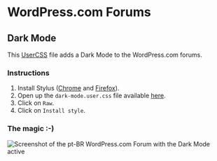 # WordPress.com Forums

## Dark Mode

This [UserCSS](https://github.com/openstyles/stylus/wiki/Usercss) file adds a Dark Mode to the WordPress.com forums.

### Instructions

1. Install Stylus ([Chrome](https://chrome.google.com/webstore/detail/stylus/clngdbkpkpeebahjckkjfobafhncgmne?hl=en) and [Firefox](https://addons.mozilla.org/en-US/firefox/addon/styl-us/)).
2. Open up the `dark-mode.user.css` file available [here](https://github.com/RafaelFunchal/wpcom-forums/blob/master/dark-mode.user.css).
3. Click on `Raw`.
4. Click on `Install style`.

### The magic :-)
![Screenshot of the pt-BR WordPress.com Forum with the Dark Mode active](https://cldup.com/hoJlTbpG8S.jpg)
